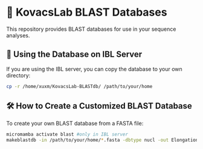 # 🔬 KovacsLab BLAST Databases

This repository provides BLAST databases for use in your sequence analyses.

## 📂 Using the Database on IBL Server

If you are using the IBL server, you can copy the database to your own directory:

```bash
cp -r /home/xuxm/KovacsLab-BLASTdb/ /path/to/your/home
```

## 🛠️ How to Create a Customized BLAST Database
To create your own BLAST database from a FASTA file:

```bash
micromamba activate blast #only in IBL server
makeblastdb -in /path/to/your/home/*.fasta -dbtype nucl -out Elongation_factor_Tu2
